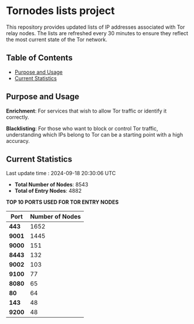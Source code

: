 # Tornodes lists project

This repository provides updated lists of IP addresses associated with Tor relay nodes. The lists are refreshed every 30 minutes to ensure they reflect the most current state of the Tor network.

## Table of Contents

- [Purpose and Usage](#purpose-and-usage)
- [Current Statistics](#current-statistics)


## Purpose and Usage

**Enrichment**: For services that wish to allow Tor traffic or identify it correctly.

**Blacklisting**: For those who want to block or control Tor traffic, understanding which IPs belong to Tor can be a starting point with a high accuracy.

## Current Statistics

Last update time : 2024-09-18 20:30:06 UTC

- **Total Number of Nodes**: 8543
- **Total of Entry Nodes**: 4882

**TOP 10 PORTS USED FOR TOR ENTRY NODES**

| **Port** | **Number of Nodes** |
|------|-----------------|
| **443**   | 1652  |
| **9001**   | 1445  |
| **9000**   | 151  |
| **8443**   | 132  |
| **9002**   | 103  |
| **9100**   | 77  |
| **8080**   | 65  |
| **80**   | 64  |
| **143**   | 48  |
| **9200**   | 48  |

